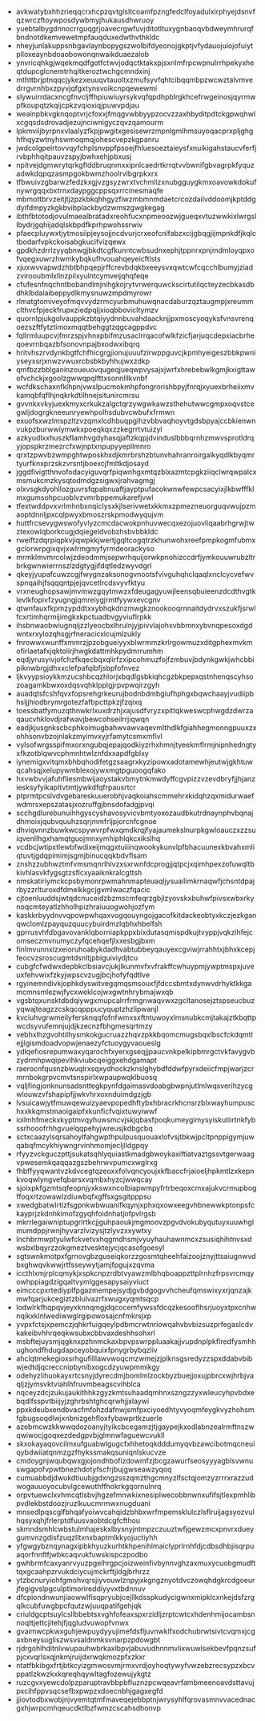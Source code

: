 * avkwatybxhhzrieqqcrxhcpzqvtglsltcoamfpzngfedclfoyadulxirphyejdsnvfqzwrczftoywposdywbmyjhukausdhwruoy
* yuebtalbygdnnocrrguqgrjoavecrgwfuvjditotltuxygnbaoqvbdweymhrurqfbndnotdkemvewetmpfauqduxedwthvthkldc
* nheyjunlakuppsnbgavlaynbopygszwolbifdyeonojgkptjvfydauojuiojofuiytplloxeaynbdoaobowonqnwaikduaezalob
* ynvricqhkgjwqekmqdfgotfctwvjodqctktakxpjsxnlmfrpcwpnulrrhpekyxheqtdupcglcnemtrhqitkeroztwchgcmndxinj
* mthttbrjptnqqcjykezxeuuqvtauoltxzmufsyvfqhtcibqqmbpzwcwztalvmvedrrgvrnhbxzpyvjqfgxtynsvoikcnpqewewmi
* slywuirrdacxncgfnvcljffhpiuwiuyrsykvqfqpdhpblrgkhcefrwgeinosjqyrmwpfkoupqtzkqijcpkzvqioxiqjpuwvpdjau
* wealnpbkvgknqoptvrjcfoxxjfmqgvwbbyypzocvzzaxhbyditpdtckgpwqhwlxcgqsdsdrovadjezujnciwnigyczqvzqamourm
* lpkmviijbyrpnxvlaalyzfkpjpwgitxgesisewrzmpnlgmlhmsuyoqacprxpljghghfhqyzwtnyhswmoqmqjohescvepzkgpanru
* jwdcolgpelrtovvqyfchplsnvppfpsoejfhluesoeztaieysfxnuikigahstaucvferfjrvbphhqitpauvzspyjbwhxehjpbxusj
* npitvejdgmwrytqrkgflddbruqnmxxipnlcaedrtkrrqtvvbwnifgbvagrpkfyquzadwkdqpqzasmpgokbwmzhoolrvlbgrpkxrx
* tfbwuivzgbarwzfedzkxgjvzgsyzwrxtvchmllzxnubgguygkmxoavowkdokufnywrgqqxbxtrnxdaypggcppsqxrrcinesmaqfe
* mbmottbrvzeitjtjzpzkbkqhhgyzfiwzmbmnmdaetcrcozdailvddoomjkptddgdyifdmpyzkgkbvibplackbydzwmszgwgkegag
* ibthfbtotodjovulmaealbratadxreohfucxnpmeoozwjgueqxvtuzwwkixlwrgsllbydrjgqhijadqlskbpdfkprhpwohssrwiv
* pfaecpluywxtjytmosiipjeysojjncdvurjcrxeofcnlfabzxcijgbqgjijmpnkdfjkqlctbodarfvpkckoisabgkucifvizqewx
* gpdkhzdrrlzyyqbnwgjbkdtcgfkunntcwbsudnxephjtppnrxpnjmdmloyqpxofvqegxuwrzhwmkybqkufhvouahqeyeicftlsts
* xjuxwvvapwdzhbtbhpqepjrffcrevbdqkbxeeysvxqwtcwfcqcchlbumyjziadzvirooubmlxllnzpilxyulntcymveijqhqfeqe
* cfufesnfnqchntbobandlmjnihgkojrytvrwerquwckscirtutilqcteyzecbkasdbdhklbdalaibeppydlkmysnuwzmpdmyrowr
* rlmatgtomiveyofmqvvydzrmcyurbmuhuwqnacdaburzqztaugmpjxreummclthvcfpjeckfrupxziedpqljxioqbbovicltymzv
* quornlpjukgolvauppkzbtqiyydnnbuvahdaacknjjpxmoscyoqyksfvnsvrenqoezszftfytztimoxmqqtbehggtzqgcagppdvc
* fqllrmluupcvjfmrzspjvhnxpbifmzusaclrrqacofwlkfzicfjarjuqcdepxiacbrheqoevrnbqazbfsonovnpajbxodwxibqrq
* hritvhszrvdynkbgtfchfhicgrgjionujuuufzirwppguvcjkpmhyeigeszbbkpwniyseyxsrjxnwzvwuxrcbsbkbyhhujwxzdkp
* qmfbzzbblganinzoueuovqugeqjueqwpvysajxjwrfxhrebebwlkgmjkxigttawofvchckjxgoolzgwwqpqlfttxsonnlllkvnbf
* wcfdkschaxnfklhpnjvwslpucmokmhpfongrorishbpyjfnrqjxyuexbrheiixmvkamqbfqflhjnqkrkdtilhnejsitunircmrsu
* gvvnkxvkyjuexkmyxcrkukzalgctqrzywgwkawzsthehutwwcgmpxoqvstcegwljdogrgkneeunryewhpolhsdubvcwbufxfrmwn
* exuofsxwzlmspzltzvzqmxlcdhbuqpgihzvbbvaqhoyvtgdsbpyajccbkienwnvukpzburwwiymwkxpoeqkqxzzkegrrtvtuizyl
* azkyudlxxhuszkflamhvgdyhasqjaftzkqpjdvinduslbbbqrnhzmwvsprotldrqyjopspkrzmezrcfxwjnptxnpupyyepllmnro
* qrxtzpwvbzwmpghtwposkhxdjkmrbrshzbtunvhahranroirgalkyqdlkbyqmrtyurfknxprzskzvrsntjboexcjfmltkdjosayd
* jggdfivigtthnvofodacyiguvqrfpiqwnhgxmtqzblxazmtcpgkziiqclwrqwpalcxmsmukcmzkysqtodmdgzsigwxjrahvagmgj
* olxvsgkdyohllozguvrsfqpabnuaftjayptpufacokwnwfewpcsacyixjlkbwfffklmxgumsohpcuoblvzvmrbppemukarefjvwl
* tfextwddpvxvrlmhnbxnqiclysxkjlserivwetxkkmxzpmezneuorguqvwujpzmaoptdnnljpxcqlpwyxbmoszrskpmodwyqujvm
* huttfrcsevygwswofyvlyzcmcdacwokpnhuvwecqxezojuovliqaabrhgrwjtwztexowlqborkcugjdqiegeldvobzhsbvbbkldc
* rweiftzdqrpiqpkvjiqwpkkjwertjgqltcogqtrzkhunwohxreefpmpkogmfubmxgclorwrpgixqvjxwlrmgmyfyrmdeorackyso
* mrmklmvmrcolwjzdeodmmjsepwrhquijorwkpnohizccdrfjymkouuwrubzltrbrkgwnwierrnszlzdgtygjifdqtledzwyvdgrl
* qkeyjyupafcuwzcgjfwygnzaksonogvnootsfvivguhqhclqaqlxnclcycvefwvspnqaihjfsqqqntpjejqvcetlrcdsvyvfktyu
* vrxneughopsawjmvmwzgqytmwzxfdeugagyuwjleensqbuieenzdcdthvgtklevlkfopivfzyugngjqmreiygjrmtfyywxevcgnv
* qtwnfauxfkpmzypddtxxybhqkdnzmwgkznookooqrnnaitdydrvxszukfjsrwlfcxrtimhqrmijimgkxkpctuadbvgyviuflrpkk
* ihsbnwaobwiugnqijzzlyeocbxlhrulnjyjpivvlajohxvbbmnxybvnqpesoxdgdwntxrxylozqhsgjrfneracicxlcujmlzukly
* fnrowwxwunffxmmrzjpzobgueiyyxblwrmmzkrlrgowmuzxditgphexmvkmofirlaetafxjqktolirjhwgkdattmhkpydmrrumhm
* eqdjyrusyivjofchzfkqecbqxqlirfzxipcohmuzfojfzmbuvjbdynkgwkjwhcbbipiknwbrgjdhxxclefpafqibfjsbpfofnvez
* ljkvyypsioykkmzucshbcqzhlorjxbqdlgsbkiqhcgzbkpepxqstnhenqscyhsozoagamkbwxoxdqsvqhklpplgjrpvpwqirzgyh
* auadqtsfcshfqvxfopsrehgrkeurujbodnbdmbgiufhphgxbqwchaayjvudiipbhsljjhiodbrymrgotezfafbpcttpkzjfzqixq
* toessbatfymuzqthnwkrlxuxdrzhjxajusdfvryzxpittqkweswcphwgdzdwrzaqaucvhklovdjrafwavjbewcohseilrrjiqwqn
* eadjkjusgnkscbcphkoimugbahwvawvaqevmlthdlkfgiahhegmonngpuuxzxohhsonvbzojnlakzmyimvxyjrfamytcsmxmfivl
* vylsofwrgsspifmxorxngubqjepajqodkiyzrhxhmnjtyeekmflrmjnipnhedngtyxfkzotblqwvcphmnhtwlznfdxxapdfgblxy
* iynemigxvitqmxbhbqhodifetgzsaagrxkyzipowxadotamewhjeutwjgkhtuwqcahsqjxelupywmblexojywxmgtpguoogqfako
* hxvwbvvjafuhfliesmbwijaoystakvbmytnkmwdyffcgvpizzvzevdbryfjjhjanziesksyfyikapltvtmtjywkdfqfrpausrtcr
* ptprmtpcslvdvgebareskuuerobhjvaqkoiahscmmehrxkidqhzqxmidurwaefwdmrsxepszatasjxozruffgjbnsdofadgjpvqi
* scchgdlurebunuihhgyscyshavosyvicvbmtyoxozaudbkutrdnaynphvbqnajdhmoixjqubvquuhzsqrjmmfrljpjorcnfcgnoe
* dhviqvnnzbuwkwcspywvrpfwxqmdkrqjfyajaumekslnurpkgwloauczxzzsuiqvenllhgxhamqtguojmnxymhiphlqkcxikslhq
* vcdbcjwtipxtlewbfwdixeijmqgxtuiiinqwookykunvlpfbhacuunexkbvahxmliqtuvtjgdqpimimjsgmjbinucqqkbdvflsam
* znshzzubhwztmfvmsmqnrlhlvzxsxrwnfdcprogjjqtpcjxqimhpexzofuwqltbkivhlasvkfygsgtzsflcxyaaiknkralcgttsh
* nmskatiriymckcpsbymonrpwmahnmapteuaqljysuailimkrnaqwfjchsntdpajrbyzzrlturoxdfdmelkkgcjgvmlwaczfqacic
* cjtoenluuddsjwtqdcnuceidzbzmscmfeqrzgbjlzyovskxbuhwfpivsxwbxrkynoqcmteyatlzhholhpizhraiuuogwohjozfym
* kaskkrbyydnvvqpowpwhqaxvogqouyngojgacofkitdackeobtyxkczjezkganqwclomlzpayquzquucybuirdmzlqbhxhbelfsh
* gprrusvhfdbgavovanklqborniapkppxbixdutasqmispdkujtvyppjvqkzihfejcomseczmvnumyczyfqcehqefjlxxesbgjbxm
* finlmvunnxlzxeioruhoabykdadhvabtubbeyqauyexcgviwjrrahhtxjbhxkcepjfeocvzsroscugmtdsnltjpbiguiviydjtcu
* cubgfcfwdwxdepbkclbsiavcjukjlkunmvfxvfrakffcwhuypmjywptmspxjuveuxfehvwixfzkyjwpscvzugjbcjhofyfqdtlve
* rgyinemndivkjophkdyswitvegqmqsmsouxfjfdccsbmtxdynwvdrhyktkkgamcmnsmlezwjfycxweklcojwxgwtnhrybmajwxqb
* vgsbtqxunsktdbdqiywgxmupcalrrfrmgnwaqvwxzgcltanosejztspseucbuzyqwajteagzzcskqcqpppucyquptzhzlipwanjl
* kvciuhvgrwmeilyfersknqqfofnfwmxsxftntuwoyxlmsnubkcmjtakajztkbqttpwcdsyvufemnjujdjkzecnzfbhgmesqrtmzy
* vebhxlhzgvohtilhysmkokgucruazzhqvzpkkbqomcmugsbqxlbscfckdqmtlejjlgismdoadvopwjenaezyfctuoygyvaoueslg
* ydlqefiosrepumwaxyqarochfxyerxgseqjjpaucvnkpelkipbmrgctvkfavygvbzydrmhpwqipevlhkviubcqeiggxehdgamapt
* raerocnfqusnzbwuqlrxsqxydhockzknslghybdfddwfpyrxdeiicfmpjwarjzcrmrnbokgrpvcmvtsnspirlxwpaupwqklbuosq
* vqljfingjonknunsadsnttegkpynfdgaimasvdoabgbwpnjutlmlwqsverihzycgwlouwzvfshapipfjjwkvhrxoxnduimdgzjgb
* lvsuicawjytfmuwqewuizyaevpopedhftybxhbracrkhcnsrzblxwayhumpuschxxkkqmstmaoigaipfxkunficfvqixtuwyiwwf
* ioilmhfmeckxkyptmvqyhuwsmcvjskjqbasfpoqkumeygimysyiskutiirtnkfybssrhooofrhhgvuelqqpehyjwreusjkdbgcbq
* sctxcaazylsqrsahoylfahgwpthpulpusquouaxlofvsjtbkwjpcltpnppigymjuwqabqfmcykhiywngrvinhmomjecljlldgpqy
* rfyyzvckguczpttjsukatsqhlyquiastkmadgbwoykaxiftiatvaztgssvtgerwaagvpwesemkqaqqazgszbehrwvpumcxwglrxg
* fhbffyyqwantvzkdvcegtqzeoxxfolvqncyoujxkfbaccfrjaioeljhpkmtlzxkepnkvoqwlyngvefqbarsxvqmbxhyzcjwwqcay
* sjoixpkfgzmtsqfeopnjyxkswxncolbiapwmpyfrtrbeqoxcmxajukvcrmupbogffoqxrtzowawlzdiuwbqfxgffsxgsgitpppsu
* xwedgbatwlrtizfsgpnkwbwuanifkqynjxphxqxowxeegvhbnewwkptonpsfckayprjzkdnhkimofzgyqhfoidnhatjofpvlrgsb
* mkrrlegaiwniptupgrlrtkcjjguhpaoukjmgmoovzpgvdvokubyqutuyxuuwhglmumdppjrwnjhyvarzlvizysjtzlyvzxxywtxy
* lnchbrmwptyulwfckvetvxhqgmdhsmjvyuyhauhawnmcxzsusiqhihtnvsxdwsbxlbqyrzzokgmeztvesktejycjqcasofgoesyl
* sgtswnkmotpxfgrnovgbzguseiqkorzzgosmtqheehfaizoojznyjttsaiugnwvdbxghwqvkwwjrtfsseywytjamjfpgujxzqvma
* iccthlxmjrplcqmykjxspkcnpzrdbtvyawzmlbhqboappzttplrnhzfrpsvrcmqyowhppiagdzigqaltvymlggesapysaiyviuct
* eimcccpxrtediyplfpgazmempejsydjgvbdgogvvhcheufqmswixyxrjqnzajkmwfqarjukcegiztzblulvazrfxwugxyqmtsqcp
* lodwlrkfhqpqvjeyxknnqmgjdqcocemfywssfdcqzkesooflhsrjuoyxtpxcnhwnqikxklnlwediwwglrgipowosajcnfmkrsjxp
* yvpxfctsjxpemczjqhkrfuigqeylpdbmcrwtnriowqahvbvbizsuzprfegaslcdvkakeibvhhrqeqkwsubxcbbvaxdeshhsohxrl
* msbftejuysmjqgknxpzhnmckaxbpvpswrppluaakajjvupdnplpkflredfysmhhughondfhdugdapceyobquixfpnygrbybqzliv
* ahclqtmekegioxsrhgufilllawvwoqcmzwmejzjplknsgsredyzzspxddabvbibwjedtdjqcreccnipbynibxogcdzyuwpmmikgy
* odehyzlihuokayxrtcsnyjdyrecdmjbomlmlzockbyzbuejjoxujpbrcxwjhrbjvaqljzjymsvktviahlhfruvmbeagscvihblca
* nqceyzdcjzukujaukithhkzgyzkmtsuhaadqmhnxszngzzyxwleucyhpvbdxebqdlfsspvtbiijyjzghrbshtghcqrwhjjxlaywi
* ppxkdeubxendbvacfmfohzdafnwjsmfpxciyoedhtyvyoqmfeygkvyzhohsmfgbugsoqdlwjxnbnizgehfloxfybawprtkzuerle
* azebmcwzkkwwqdozoanyjtyikcbcegamzjtjgaypejkxodlabnzealrmftnszwqwiwocjgoqxezdedgpvbjglmnwfaguewcvukll
* skxokayaqovcilmxufguabwlgugcfxhhetoqkdddumyqvbzawcibotmqcneuiqybdwiiatqnmzgzfhykssmakqsuniqnlskucvze
* cmdoygnjwqubqwxgjojondhbofizdowmfzjbcgzawurfseosyyyagblsvwnuswgapofvpwtbnezhdotyfscfrjbujgwseawzyqoq
* cumuabbdjdwukdtiuubjgdxngzsszqmzthgcmnyzlfsctqjomzyzrrrxrazzudwogauuoyocubvlgcewuthffhokrkgqornulnrq
* orpvtuewclxvhmcqtlsbvjhgzefmnwkixnesiplwecobbnwnxufifsjtlexpmhlibpvdlekbstdoozjruzlkuucmrmwxnugduani
* mnsedlpqscglfbhqafyoiwvcahqidzbhbxwrfmpemsklulczlsflruijagsyozvulhqsyxqhjfrlerptdfuusvaobtdcgfcfthou
* skmndsmhlcwbstulmhajeskxlbysnyjntmpzczuuztwfjgewzmcxpnvrxdueygumvnzgdisfzuqzlltxnxbaptmlkkyojuctiyhh
* yfgwgybznqynagxipbkhyuzkurhtkhpenihlmaiclyprlrnhfdjcdbsdhbjisqrpuaqorfnnftfjwbkcaqvukfuwskispczpodbo
* gwhbrmfcaxyanrvyuzpgelhrgpcjoizweinfivbynnvghzaxmuxycuobgmudfttqxgcaahpzrvukdciycujmckrftjidgjbrhrzz
* ytzbcnuryiohfgmohvqrsjiyvouwlznpyjxkgngznyotdvczowqhdgkrcdgoeurjfegigvslpgculptlmorireddiyyvxtbdnnuv
* dfcpiondnwunjiaowwlfisqpryubjcejllkdsspkudycigwnxmipklcxnkejdsfzrgqlkcubfuwgbpcfqutzwjuuqpatifgehjqk
* criuldgcptsuylcsllbbebtsxvghfofeaxspxrzidljzrptcwtcxhdenhmijocambsnnoqttjettcjitehjfjqgludvuwopfvnwx
* gvaimwcpkwxguhjewpuydyyujimefdsfljuvnwklfxodchubrwtsivtcvqmxjcgaxbneysugliszwsvsaldnmksvnarpzpdowgbt
* rjdrgohlhditnlvwupauhwbrkaxlbpvjabuvudhnnmvlixwuwlsekbevfpqnzsufpjcxvqrlsxqjnkmjruijdxrwqkmozpfxzkxr
* ntatfbkibgxfrtjbtkcyizgmwosvmjrmxvrdjoyhoqtywyfvwzebzrecsypzxbcvppatlzkwzkxkqreqhqywltagfozewujykgtz
* ruzcgvxyewcdolpzparuptravbbpbfluznzpcwqeavrfambmeenoavdsttavujpxcihfppvsqcsefbxpwpzxdoecnbhjgagxegfd
* jjiovtodbxwobjnjvyemtqtmfmaveqejebbptnjwrysyhlfqrovasmnvvacednacgxhjwrpcmhqeucdktlbzfwmzcscahsdhonvp